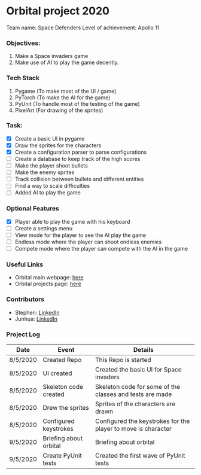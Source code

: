 # Orbital project 2020 

Team name: Space Defenders
Level of achievement: Apollo 11

### Objectives:
1. Make a Space invaders game
2. Make use of AI to play the game decently.

### Tech Stack
1. Pygame (To make most of the UI / game)
2. PyTorch (To make the AI for the game)
3. PyUnit (To handle most of the testing of the game)
4. PixelArt (For drawing of the sprites)

### Task:
- [x] Create a basic UI in pygame
- [x] Draw the sprites for the characters
- [x] Create a configuration parser to parse configurations
- [ ] Create a database to keep track of the high scores
- [ ] Make the player shoot bullets
- [ ] Make the enemy sprites
- [ ] Track collision between bullets and different entities
- [ ] Find a way to scale difficulties
- [ ] Added AI to play the game

### Optional Features
- [x] Player able to play the game with his keyboard
- [ ] Create a settings menu
- [ ] View mode for the player to see the AI play the game
- [ ] Endless mode where the player can shoot endless enemies
- [ ] Compete mode where the player can compete with the AI in the game

### Useful Links
* Orbital main webpage: [here](https://orbital.comp.nus.edu.sg/)
* Orbital projects page: [here](https://nusskylab-dev.comp.nus.edu.sg/public_views/public_projects)

### Contributors
* Stephen: [LinkedIn](https://www.linkedin.com/in/stephen-tan-hin-khai/)
* Junhua: [LinkedIn](https://www.linkedin.com/in/junhua-wen-718880137/)


### Project Log
| Date      | Event                 |Details    |
|-----------|-----------------------|-----------|
|8/5/2020   | Created Repo          | This Repo is started|
|8/5/2020   | UI created            | Created the basic UI for Space invaders|
|8/5/2020   | Skeleton code created | Skeleton code for some of the classes and tests are made|
|8/5/2020   | Drew the sprites      | Sprites of the characters are drawn|
|8/5/2020   | Configured keystrokes | Configured the keystrokes for the player to move is character
|9/5/2020   | Briefing about orbital| Briefing about orbital|
|9/5/2020   | Create PyUnit tests   | Created the first wave of PyUnit tests|
